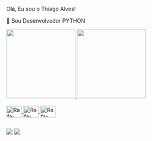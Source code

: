 Olá, Eu sou o Thiago Alves!

🌱 Sou Desenvolvedor PYTHON

<div>
  <a href="https://github.com/ThiagoCarlosAlves">
  <img height="180em" src="https://github-readme-stats.vercel.app/api?username=ThiagoCarlosAlves&show_icons=true&theme=radical&include_all_commits=true&count_private=true"/>
  <img height="180em" src="https://github-readme-stats.vercel.app/api/top-langs/?username=ThiagoCarlosAlves&layout=compact&langs_count=7&theme=radical"/>
</div>
  
  <div style="display: inline_block"><br>

  <img align="center" alt="Rafa-HTML" height="30" width="40"  src="https://cdn.jsdelivr.net/gh/devicons/devicon/icons/python/python-original-wordmark.svg" />
    <img align="center" alt="Rafa-HTML" height="30" width="40" 
     src="https://github.com/microsoft/PowerBI-Icons/blob/main/SVG/Desktop.svg" />
   <img align="center" alt="Rafa-HTML" height="30" width="40" 
     src="https://icon-icons.com/pt/icone/aplicação-escritorio-excel/1954" />
    
          
</div>
 
  
  ##
  
  <div>
       
  <a href="https://www.instagram.com/tcalves/" target="_blank"><img src="https://img.shields.io/badge/-Instagram-%23E4405F?style=for-the-badge&logo=instagram&logoColor=white" target="_blank"></a>
  <a href="https://www.linkedin.com/in/thiago-thiagocarlosalves-a01983101/" target="_blank"><img src="https://img.shields.io/badge/-LinkedIn-%230077B5?style=for-the-badge&logo=linkedin&logoColor=white" target="_blank"></a> 
  </div>

